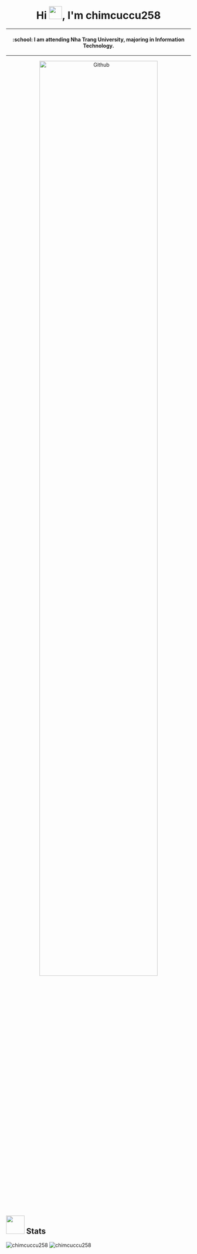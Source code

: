 <h1 align="center">Hi <img src="https://media.giphy.com/media/hvRJCLFzcasrR4ia7z/giphy.gif" width="35">, I'm chimcuccu258</h1>
<hr/>
<h4 align="center">:school: I am attending Nha Trang University, majoring in Information Technology.</h4>
<hr/>


<p align="center">
  <img width="80%" alt="Github" src="https://raw.githubusercontent.com/onimur/.github/master/.resources/git-header.svg" />
</p>

## <picture> <img src = "https://github.com/7oSkaaa/7oSkaaa/blob/main/Images/Statistics.gif?raw=true" width = 50px>  </picture> Stats

<img src="https://github-readme-stats.vercel.app/api/top-langs?username=chimcuccu258&show_icons=true&locale=en&layout=compact" alt="chimcuccu258" />
<img src="https://github-readme-streak-stats.herokuapp.com/?user=chimcuccu258&" alt="chimcuccu258" />
